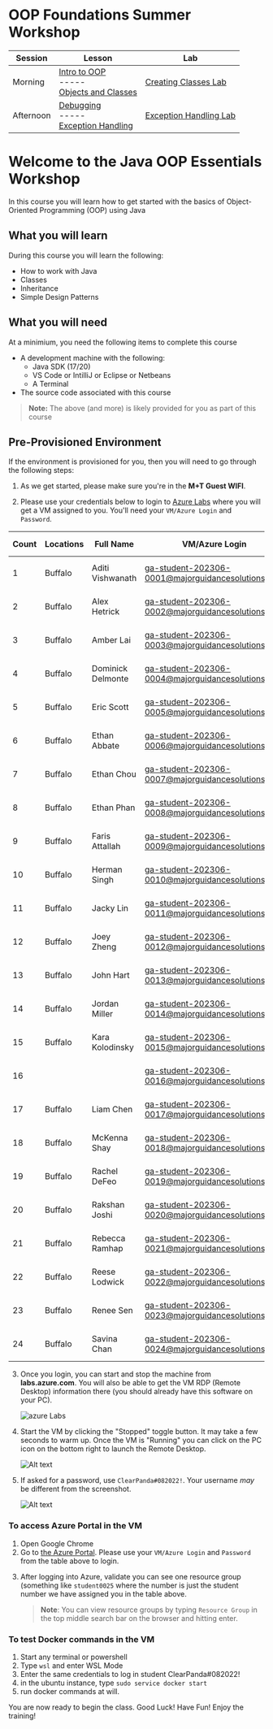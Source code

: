 # OOP Foundations Summer Workshop

| Session |	Lesson | Lab | 
| --- | --- | --- |
| Morning |	[Intro to OOP](/intro-oop-lesson/)<br>-----<br>[Objects and Classes](/objects-and-classes-lesson/) | [Creating Classes Lab](/creating-classes-lab/) |
| Afternoon |	[Debugging](/debugging-lesson/)<br>-----<br>[Exception Handling](/exception-handling-lesson/) | [Exception Handling Lab](/exception-handling-lab/) |


# Welcome to the Java OOP Essentials Workshop

In this course you will learn how to get started with the basics of Object-Oriented Programming (OOP) using Java

## What you will learn

During this course you will learn the following:

- How to work with Java 
- Classes
- Inheritance
- Simple Design Patterns

## What you will need

At a minimium, you need the following items to complete this course 

- A development machine with the following:
    - Java SDK (17/20)
    - VS Code or IntilliJ or Eclipse or Netbeans
    - A Terminal
- The source code associated with this course

>**Note:** The above (and more) is likely provided for you as part of this course

## Pre-Provisioned Environment

If the environment is provisioned for you, then you will need to go through the following steps:

<!-- 1) Send your work email and your personal email (likely your-name@somecompany.com and your-email@someemaillikegmailyahoooroutlook.com)
2) Once we have both of your emails, you will receive an invitation to get a cloud lab machine from us, sent to your work email -->

1. As we get started, please make sure you're in the **M+T Guest WIFI**.

2. Please use your credentials below to login to [Azure Labs](https://labs.azure.com) where you will get a VM assigned to you. You'll need your `VM/Azure Login` and `Password`.

| Count | Locations | Full Name         | VM/Azure Login                                    | Password        | Resource Group  |
| ----- | --------- | ----------------- | ------------------------------------------------- | --------------- | --------------- |
| 1     | Buffalo   | Aditi Vishwanath  | ga-student-202306-0001@majorguidancesolutions.com | Cava262131#882! | ga-student-0001 |
| 2     | Buffalo   | Alex Hetrick      | ga-student-202306-0002@majorguidancesolutions.com | Canu304175#205! | ga-student-0002 |
| 3     | Buffalo   | Amber Lai         | ga-student-202306-0003@majorguidancesolutions.com | Sapa708470#027! | ga-student-0003 |
| 4     | Buffalo   | Dominick Delmonte | ga-student-202306-0004@majorguidancesolutions.com | Hoka097615#515! | ga-student-0004 |
| 5     | Buffalo   | Eric Scott        | ga-student-202306-0005@majorguidancesolutions.com | Pula969155#470! | ga-student-0005 |
| 6     | Buffalo   | Ethan Abbate      | ga-student-202306-0006@majorguidancesolutions.com | Dutu129232#853! | ga-student-0006 |
| 7     | Buffalo   | Ethan Chou        | ga-student-202306-0007@majorguidancesolutions.com | Mumo896612#018! | ga-student-0007 |
| 8     | Buffalo   | Ethan Phan        | ga-student-202306-0008@majorguidancesolutions.com | Huru988694#671! | ga-student-0008 |
| 9     | Buffalo   | Faris Attallah    | ga-student-202306-0009@majorguidancesolutions.com | Bada531537#942! | ga-student-0009 |
| 10    | Buffalo   | Herman Singh      | ga-student-202306-0010@majorguidancesolutions.com | Waru518916#984! | ga-student-0010 |
| 11    | Buffalo   | Jacky Lin         | ga-student-202306-0011@majorguidancesolutions.com | Xago862595#713! | ga-student-0011 |
| 12    | Buffalo   | Joey Zheng        | ga-student-202306-0012@majorguidancesolutions.com | Nutu637948#461! | ga-student-0012 |
| 13    | Buffalo   | John Hart         | ga-student-202306-0013@majorguidancesolutions.com | Baxo512602#960! | ga-student-0013 |
| 14    | Buffalo   | Jordan Miller     | ga-student-202306-0014@majorguidancesolutions.com | Toja335148#139! | ga-student-0014 |
| 15    | Buffalo   | Kara Kolodinsky   | ga-student-202306-0015@majorguidancesolutions.com | Cata257036#987! | ga-student-0015 |
| 16    |           |                   | ga-student-202306-0016@majorguidancesolutions.com | Hoto455766#704! | ga-student-0016 |
| 17    | Buffalo   | Liam Chen         | ga-student-202306-0017@majorguidancesolutions.com | Bulo162219#516! | ga-student-0017 |
| 18    | Buffalo   | McKenna Shay      | ga-student-202306-0018@majorguidancesolutions.com | Wabo015944#952! | ga-student-0018 |
| 19    | Buffalo   | Rachel DeFeo      | ga-student-202306-0019@majorguidancesolutions.com | Yava535822#111! | ga-student-0019 |
| 20    | Buffalo   | Rakshan Joshi     | ga-student-202306-0020@majorguidancesolutions.com | Zuda658571#389! | ga-student-0020 |
| 21    | Buffalo   | Rebecca Ramhap    | ga-student-202306-0021@majorguidancesolutions.com | Qocu120928#003! | ga-student-0021 |
| 22    | Buffalo   | Reese Lodwick     | ga-student-202306-0022@majorguidancesolutions.com | Mapa746035#104! | ga-student-0022 |
| 23    | Buffalo   | Renee Sen         | ga-student-202306-0023@majorguidancesolutions.com | Jobu710287#694! | ga-student-0023 |
| 24    | Buffalo   | Savina Chan       | ga-student-202306-0024@majorguidancesolutions.com | Sujo561224#736! | ga-student-0024 |




3. Once you login, you can start and stop the machine from **labs.azure.com**. You will also be able to get the VM RDP (Remote Desktop) information there (you should already have this software on your PC).

    ![azure Labs](./images/image.png)

4. Start the VM by clicking the "Stopped" toggle button. It may take a few seconds to warm up. Once the VM is "Running" you can click on the PC icon on the bottom right to launch the Remote Desktop.

    ![Alt text](./images/vm-running.png)

5. If asked for a password, use `ClearPanda#082022!`. Your username _may_ be different from the screenshot.

    ![Alt text](./images/image-1.png)




<!-- 1. Once you are on the Dev Machine, open a browser to your personal email. -->


### To access Azure Portal in the VM

1. Open Google Chrome
2. Go to [the Azure Portal](https://portal.azure.com). Please use your `VM/Azure Login` and `Password` from the table above to login.
<!-- 1. From your personal email, you'll have an invitation to join the Azure Subscription via a link to [the Azure Portal](https://portal.azure.com) 
    > **IMPORTANT** Do not use your work machine or try to log into the Azure portal from your work machine with your personal email.  This needs to be done from the Lab VM only.  If you use your work email you will likely be in your work's Azure subscription or blocked from ours so you will not be able to complete the work for this course. -->
3. After logging into Azure, validate you can see one resource group (something like `student0025` where the number is just the student number we have assigned you in the table above.
    > **Note**: You can view resource groups by typing `Resource Group` in the top middle search bar on the browser and hitting enter.


### To test Docker commands in the VM

1) Start any terminal or powershell
2) Type `wsl` and enter WSL Mode
3) Enter the same credentials to log in
student
ClearPanda#082022!
4) in the ubuntu instance, type
`sudo service docker start`
5) run docker commands at will.

You are now ready to begin the class.  Good Luck! Have Fun! Enjoy the training!

